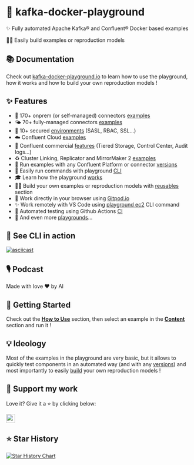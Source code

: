 # 🐳 kafka-docker-playground

✨ Fully automated Apache Kafka® and Confluent® Docker based examples

👷‍♂️ Easily build examples or reproduction models

## 📚 Documentation

Check out [kafka-docker-playground.io](https://kafka-docker-playground.io/) to learn how to use the playground, how it works and how to build your own reproduction models ! 

## ✨ Features

- 🔗 170+ onprem (or self-managed) connectors [examples](https://kafka-docker-playground.io/#/content?id=🔗-connectors)
- 🌤️ 70+ fully-managed connectors [examples](https://kafka-docker-playground.io/#/content?id=%f0%9f%a4%96-fully-managed-connectors)
- 🔐 10+ secured [environments](https://kafka-docker-playground.io/#/content?id=%F0%9F%94%90-environments) (SASL, RBAC, SSL...)
- ☁️ Confluent Cloud [examples](https://kafka-docker-playground.io/#/content?id=☁%EF%B8%8F-confluent-cloud)
- 💸 Confluent commercial [features](https://kafka-docker-playground.io/#/content?id=💸-confluent-commercial) (Tiered Storage, Control Center, Audit logs...)
- ♻️ Cluster Linking, Replicator and MirrorMaker 2 [examples](https://kafka-docker-playground.io/#/content?id=🌍-multi-data-center-deployments)
- 🎯 Run examples with any Confluent Platform or connector [versions](https://kafka-docker-playground.io/#/how-to-use?id=🪄-specify-versions)
- 🧠 Easily run commands with playground [CLI](https://kafka-docker-playground.io/#/cli)
- 🎓 Learn how the playground [works](https://kafka-docker-playground.io/#/how-it-works)
- 👷‍♂️ Build your own examples or reproduction models with [reusables](https://kafka-docker-playground.io/#/reusables) section
- 📱 Work directly in your browser using [Gitpod.io](https://kafka-docker-playground.io/#/how-to-use?id=🪄-gitpodio)
- ✨ Work remotely with VS Code using [playground ec2](https://kafka-docker-playground.io/#/playground%20ec2) CLI command
- 🤖 Automated testing using Github Actions [CI](https://kafka-docker-playground.io/#/how-it-works?id=🤖-how-ci-works)
- 👾 And even more [playgrounds](https://kafka-docker-playground.io/#/content?id=👾-other-playgrounds)...

## 🍿 See CLI in action

[![asciicast](https://asciinema.org/a/643687.svg)](https://asciinema.org/a/643687)

## 🎙️ Podcast



Made with love ♥️ by AI

## 🏁 Getting Started

Check out the **[How to Use](https://kafka-docker-playground.io/#/how-to-use.md)** section, then select an example in the **[Content](https://kafka-docker-playground.io/#/content)** section and run it !

## 💡 Ideology

Most of the examples in the playground are very basic, but it allows to quickly test components in an automated way (and with any [versions](https://kafka-docker-playground.io/#/how-to-use?id=🪄-specify-versions)) and most importantly to easily [build](https://kafka-docker-playground.io/#/reusables) your own reproduction models !

## 🙏 Support my work

Love it? Give it a ⭐️ by clicking below:

<a href="https://github.com/vdesabou/kafka-docker-playground/stargazers"><img src="https://img.shields.io/github/stars/vdesabou/kafka-docker-playground?style=social" style="margin-left:0;box-shadow:none;border-radius:0;height:24px"></a>

## ⭐️ Star History

[![Star History Chart](https://api.star-history.com/svg?repos=vdesabou/kafka-docker-playground&type=Date)](https://star-history.com/#vdesabou/kafka-docker-playground&Date)
